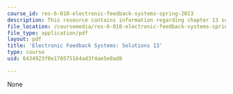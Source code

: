```yaml
---
course_id: res-6-010-electronic-feedback-systems-spring-2013
description: This resource contains information regarding chapter 13 solutions.
file_location: /coursemedia/res-6-010-electronic-feedback-systems-spring-2013/6434923f0e170575164ad3f4ae5e0ad8_MITRES_6-010S13_sol13.pdf
file_type: application/pdf
layout: pdf
title: 'Electronic Feedback Systems: Solutions 13'
type: course
uid: 6434923f0e170575164ad3f4ae5e0ad8

---
```

None